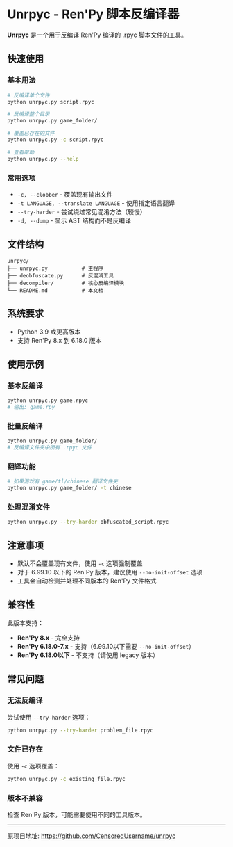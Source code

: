 # Unrpyc - Ren'Py 脚本反编译器

**Unrpyc** 是一个用于反编译 Ren'Py 编译的 .rpyc 脚本文件的工具。

## 快速使用

### 基本用法
```bash
# 反编译单个文件
python unrpyc.py script.rpyc

# 反编译整个目录
python unrpyc.py game_folder/

# 覆盖已存在的文件
python unrpyc.py -c script.rpyc

# 查看帮助
python unrpyc.py --help
```

### 常用选项
- `-c, --clobber` - 覆盖现有输出文件
- `-t LANGUAGE, --translate LANGUAGE` - 使用指定语言翻译
- `--try-harder` - 尝试绕过常见混淆方法（较慢）
- `-d, --dump` - 显示 AST 结构而不是反编译

## 文件结构
```
unrpyc/
├── unrpyc.py           # 主程序
├── deobfuscate.py      # 反混淆工具
├── decompiler/         # 核心反编译模块
└── README.md           # 本文档
```

## 系统要求
- Python 3.9 或更高版本
- 支持 Ren'Py 8.x 到 6.18.0 版本

## 使用示例

### 基本反编译
```bash
python unrpyc.py game.rpyc
# 输出: game.rpy
```

### 批量反编译
```bash
python unrpyc.py game_folder/
# 反编译文件夹中所有 .rpyc 文件
```

### 翻译功能
```bash
# 如果游戏有 game/tl/chinese 翻译文件夹
python unrpyc.py game_folder/ -t chinese
```

### 处理混淆文件
```bash
python unrpyc.py --try-harder obfuscated_script.rpyc
```

## 注意事项
- 默认不会覆盖现有文件，使用 `-c` 选项强制覆盖
- 对于 6.99.10 以下的 Ren'Py 版本，建议使用 `--no-init-offset` 选项
- 工具会自动检测并处理不同版本的 Ren'Py 文件格式

## 兼容性
此版本支持：
- **Ren'Py 8.x** - 完全支持
- **Ren'Py 6.18.0-7.x** - 支持（6.99.10以下需要 `--no-init-offset`）
- **Ren'Py 6.18.0以下** - 不支持（请使用 legacy 版本）

## 常见问题

### 无法反编译
尝试使用 `--try-harder` 选项：
```bash
python unrpyc.py --try-harder problem_file.rpyc
```

### 文件已存在
使用 `-c` 选项覆盖：
```bash
python unrpyc.py -c existing_file.rpyc
```

### 版本不兼容
检查 Ren'Py 版本，可能需要使用不同的工具版本。

---

原项目地址: https://github.com/CensoredUsername/unrpyc
